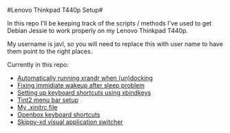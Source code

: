 #Lenovo Thinkpad T440p Setup#

In this repo I'll be keeping track of the scripts / methods I've used to get
Debian Jessie to work properly on my Lenovo Thinkpad T440p.

My username is javl, so you will need to replace this with user name to have them point to the right places.

Currently in this repo:
* [Automatically running xrandr when (un)docking](https://github.com/javl/T440p/blob/master/dockingstation.md)
* [Fixing immidiate wakeup after sleep problem](https://github.com/javl/T440p/blob/master/wakeup-problem.md)
* [Setting up keyboard shortcuts using xbindkeys](https://github.com/javl/T440p/blob/master/xbindkeys.md)
* [Tint2 menu bar setup](https://github.com/javl/T440p/blob/master/tint2.md)
* [My .xinitrc file](https://github.com/javl/T440p/blob/master/.xinitrc)
* [Openbox keyboard shortcuts](https://github.com/javl/T440p/blob/master/openbox_settings.md)
* [Skippy-xd visual application switcher](https://github.com/javl/T440p/blob/master/skippy-xd.md)

